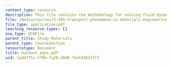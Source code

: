 ```yaml
---
content_type: resource
description: This file contains the methodology for solving fluid dynamics problems.
file: /media/courses/3-185-transport-phenomena-in-materials-engineering-fall-2003/1add7f5c570bfa2820d67eafd36d72f3_handout_eqns.pdf
file_type: application/pdf
learning_resource_types: []
ocw_type: OCWFile
parent_title: Study Materials
parent_type: CourseSection
resourcetype: Document
title: handout_eqns.pdf
uid: 1add7f5c-570b-fa28-20d6-7eafd36d72f3
---
```

